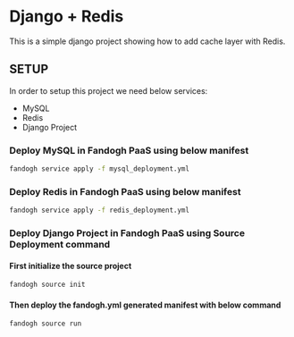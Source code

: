 # Django + Redis

This is a simple django project showing how to add cache layer with Redis.


## SETUP

In order to setup this project we need below services:

* MySQL
* Redis
* Django Project

### Deploy MySQL in Fandogh PaaS using below manifest

```sh
fandogh service apply -f mysql_deployment.yml
```

### Deploy Redis in Fandogh PaaS using below manifest

```bash
fandogh service apply -f redis_deployment.yml 
```


### Deploy Django Project in Fandogh PaaS using Source Deployment command


#### First initialize the source project

```bash
fandogh source init
```

#### Then deploy the fandogh.yml generated manifest with below command

```bash
fandogh source run
```
